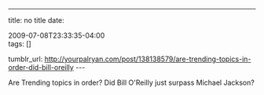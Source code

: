 ---
title: no title
date:

 2009-07-08T23:33:35-04:00  
tags:  []

tumblr_url:
http://yourpalryan.com/post/138138579/are-trending-topics-in-order-did-bill-oreilly
\-\--

Are Trending topics in order? Did Bill O\'Reilly just surpass Michael
Jackson?
